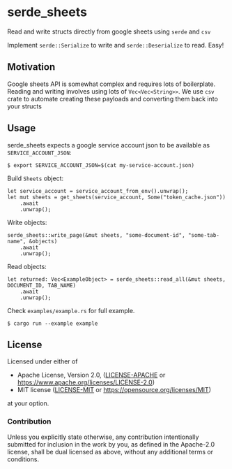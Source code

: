 # serde_sheets

Read and write structs directly from google sheets using `serde` and `csv`

Implement `serde::Serialize` to write and `serde::Deserialize` to read. Easy!

## Motivation

Google sheets API is somewhat complex and requires lots of boilerplate. Reading and 
writing involves using lots of `Vec<Vec<String>>`. We use `csv` crate to automate
creating these payloads and converting them back into your structs

## Usage

serde_sheets expects a google service account json to be available as `SERVICE_ACCOUNT_JSON`:

    $ export SERVICE_ACCOUNT_JSON=$(cat my-service-account.json)

Build `Sheets` object:

    let service_account = service_account_from_env().unwrap();
    let mut sheets = get_sheets(service_account, Some("token_cache.json"))
        .await
        .unwrap();

Write objects:

    serde_sheets::write_page(&mut sheets, "some-document-id", "some-tab-name", &objects)
        .await
        .unwrap();

Read objects:

    let returned: Vec<ExampleObject> = serde_sheets::read_all(&mut sheets, DOCUMENT_ID, TAB_NAME)
        .await
        .unwrap();

Check `examples/example.rs` for full example.

    $ cargo run --example example

## License

Licensed under either of

* Apache License, Version 2.0, ([LICENSE-APACHE](LICENSE-APACHE) or https://www.apache.org/licenses/LICENSE-2.0)
* MIT license ([LICENSE-MIT](LICENSE-MIT) or https://opensource.org/licenses/MIT)

at your option.

### Contribution

Unless you explicitly state otherwise, any contribution intentionally
submitted for inclusion in the work by you, as defined in the Apache-2.0
license, shall be dual licensed as above, without any additional terms or
conditions.
